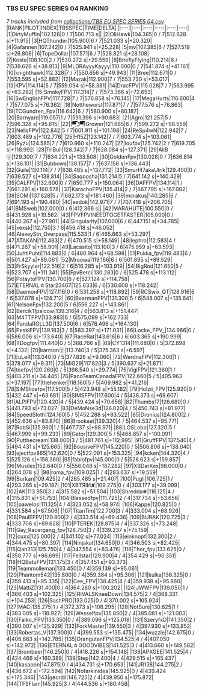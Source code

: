 ### TBS EU SPEC SERIES 04 RANKING
*7 tracks included from [collections/TBS EU SPEC SERIES 04.csv](/collections/TBS%20EU%20SPEC%20SERIES%2004.csv)*
|RANK|PILOT|INDEX|TBSSPEC|TIME|DELTA|
|:---:|:---|:---:|:---:|:---:|---:|
|1|DirtyMuffin|102.128|0 / 7|500.713 s||
|2|OliHawk|104.385|0 / 7|512.628 s|+11.915|
|3|HQThunder|105.900|6 / 7|521.033 s|+20.320|
|4|Gafannen|107.242|0 / 7|525.941 s|+25.228|
|5|mv|107.385|6 / 7|527.519 s|+26.806|
|6|TopeDollar|107.571|6 / 7|528.821 s|+28.108|
|7|Kosta|108.100|2 / 7|530.272 s|+29.559|
|8|BrieflyFlying|110.214|6 / 7|539.626 s|+38.913|
|9|MLDRAyyyKayyy|110.000|0 / 7|541.874 s|+41.161|
|10|knighthawk|112.328|7 / 7|550.656 s|+49.943|
|11|Bree|112.671|0 / 7|553.595 s|+52.882|
|12|Mazak|112.900|7 / 7|553.730 s|+53.017|
|13|KPV|114.114|5 / 7|559.094 s|+58.381|
|14|DracFPV|115.028|7 / 7|563.995 s|+63.282|
|15|SmokyFPV|117.314|7 / 7|573.366 s|+72.653|
|16|SwEnglishFPV|117.728|7 / 7|576.858 s|+76.145|
|17|MegaHurts|116.600|4 / 7|577.075 s|+76.362|
|18|Nottheworst|117.871|7 / 7|577.576 s|+76.863|
|19|TCGundren_Fpv|118.642|6 / 7|580.900 s|+80.187|
|20|Barnyard|119.057|1 / 7|591.396 s|+90.683|
|21|Agro|121.257|5 / 7|596.328 s|+95.615|
|22|(͡▀̿̿ ͜ʖ͡▀̿̿)Grower|121.685|6 / 7|599.272 s|+98.559|
|23|NelisFPV|122.842|5 / 7|601.911 s|+101.198|
|24|ReSp4wN|122.942|7 / 7|603.489 s|+102.776|
|25|H15Z|123.142|7 / 7|603.774 s|+103.061|
|26|Ryżu|124.585|7 / 7|610.960 s|+110.247|
|27|loufpv|125.742|2 / 7|619.705 s|+118.992|
|28|TriBull|128.342|7 / 7|628.084 s|+127.371|
|29|AliB㋡|129.300|7 / 7|634.221 s|+133.508|
|30|GoldenFpv|130.028|0 / 7|636.814 s|+136.101|
|31|Bubbows|130.157|7 / 7|637.156 s|+136.443|
|32|Guile|130.114|7 / 7|638.485 s|+137.772|
|33|Smurf47akaUlrik|129.400|0 / 7|639.527 s|+138.814|
|34|Saqoosha|131.214|5 / 7|641.142 s|+140.429|
|35|CALFPV|132.600|0 / 7|650.777 s|+150.064|
|36|DAFFPV|134.114|1 / 7|661.291 s|+160.578|
|37|KarachoFPV|135.414|2 / 7|667.795 s|+167.082|
|38|SOMi|137.828|5 / 7|682.173 s|+181.460|
|39|mcrakus|140.285|6 / 7|691.193 s|+190.480|
|40|eedok|142.971|7 / 7|707.418 s|+206.705|
|41|BMSweb|102.000|0 / 6|412.366 s||
|42|MARAHUTE|100.550|0 / 6|431.928 s|+19.562|
|43|FPVFPVINEEDTOGETFASTER|105.000|0 / 6|440.267 s|+27.901|
|44|Singularity|107.000|6 / 6|447.151 s|+34.785|
|45|vexsk|112.750|3 / 6|458.418 s|+46.052|
|46|AlexeyStn_Overpass|115.533|1 / 6|465.663 s|+53.297|
|47|ATAKAN|112.483|2 / 6|470.515 s|+58.149|
|48|lephro|112.583|4 / 6|471.267 s|+58.901|
|49|Lacasito|113.100|3 / 6|475.959 s|+63.593|
|50|JuhtiPuhti|114.883|6 / 6|480.964 s|+68.598|
|51|Pukka_fpv|119.483|6 / 6|501.427 s|+89.061|
|52|Mroowa|119.166|6 / 6|501.895 s|+89.529|
|53|FrSkyyler|122.516|2 / 6|516.285 s|+103.919|
|54|BigRod|121.650|5 / 6|523.707 s|+111.341|
|55|FpvBerci|130.283|0 / 6|525.478 s|+113.112|
|56|PotaytoFPV|130.700|6 / 6|527.124 s|+114.758|
|57|ETERNAL☆Star23467|125.633|6 / 6|530.608 s|+118.242|
|58|DaemonFPV|127.116|0 / 6|531.258 s|+118.892|
|59|RCSwix_QT|128.916|6 / 6|537.078 s|+124.712|
|60|BearmanFPV|131.300|5 / 6|548.007 s|+135.641|
|61|NelsonFpv|132.200|5 / 6|556.227 s|+143.861|
|62|Bercik11palcow|139.316|4 / 6|563.813 s|+151.447|
|63|M4TTFPV|133.983|6 / 6|575.099 s|+162.733|
|64|PandaROLL3D|137.500|6 / 6|576.496 s|+164.130|
|65|PeskiFPV|139.183|3 / 6|583.397 s|+171.031|
|66|Locke_FPV_|134.966|0 / 6|586.006 s|+173.640|
|67|RaceRat|143.616|6 / 6|603.365 s|+190.999|
|68|TDogfpv|111.440|0 / 5|368.766 s||
|69|CY1314|111.680|0 / 5|372.898 s|+4.132|
|70|karrson㋡|113.740|3 / 5|375.363 s|+6.597|
|71|EuLeR|113.040|0 / 5|377.826 s|+9.060|
|72|WerdnaFPV|112.300|1 / 5|378.077 s|+9.311|
|73|MiG29|117.820|3 / 5|390.637 s|+21.871|
|74|teefpv|120.260|0 / 5|398.540 s|+29.774|
|75|VigiFPV|121.360|1 / 5|403.211 s|+34.445|
|76|PacoTeamCanadaFPV|122.660|5 / 5|405.963 s|+37.197|
|77|thehenker|118.160|5 / 5|409.982 s|+41.216|
|78|SIMSlicefpv|117.500|5 / 5|423.948 s|+55.182|
|79|Holzii_FPV|125.920|0 / 5|432.447 s|+63.681|
|80|SIMSFPV|117.600|4 / 5|438.373 s|+69.607|
|81|ALPIFPV|120.420|4 / 5|439.424 s|+70.658|
|82|Thumbs17|126.680|0 / 5|441.793 s|+73.027|
|83|DeMoNse3d|126.020|4 / 5|450.743 s|+81.977|
|84|SpeedSloth|124.160|5 / 5|452.288 s|+83.522|
|85|Dronius|124.800|2 / 5|452.636 s|+83.870|
|86|Brookeet|139.320|4 / 5|464.537 s|+95.771|
|87|RobSi|135.960|1 / 5|467.737 s|+98.971|
|88|LOSLobo|127.320|5 / 5|467.999 s|+99.233|
|89|Gator|129.300|5 / 5|468.857 s|+100.091|
|90|Putthecream|138.000|3 / 5|481.761 s|+112.995|
|91|GruffFPV|137.540|4 / 5|494.431 s|+125.665|
|92|BoosiveFPV|145.220|0 / 5|506.806 s|+138.040|
|93|ejectfpv865|142.620|0 / 5|522.091 s|+153.325|
|94|kcken|144.320|4 / 5|525.126 s|+156.360|
|95|fabiofpv|145.000|0 / 5|528.623 s|+159.857|
|96|Musilex|152.640|0 / 5|556.048 s|+187.282|
|97|XBDarKex|98.000|0 / 4|264.078 s||
|98|roma_fpv|109.025|1 / 4|283.637 s|+19.559|
|99|Burkan|109.425|2 / 4|285.485 s|+21.407|
|100|Pugli|106.725|1 / 4|293.265 s|+29.187|
|101|XB₸ЯIИ✘|109.275|0 / 4|303.177 s|+39.099|
|102|AK|113.950|3 / 4|315.582 s|+51.504|
|103|Shredda❅|116.125|4 / 4|315.831 s|+51.753|
|104|Blessedfpv|111.725|2 / 4|317.734 s|+53.656|
|105|pawelos|111.125|4 / 4|323.052 s|+58.974|
|106|Kappe|120.825|0 / 4|331.584 s|+67.506|
|107|TitanTim|122.700|3 / 4|333.004 s|+68.926|
|108|PaulEFPV|129.800|2 / 4|333.514 s|+69.436|
|109|BURAK|120.725|3 / 4|333.706 s|+69.628|
|110|PTEREK|128.875|4 / 4|337.326 s|+73.248|
|111|Gay_Racergang_fpv|128.750|3 / 4|339.237 s|+75.159|
|112|cuxx|125.000|2 / 4|341.102 s|+77.024|
|113|einknopf|132.300|2 / 4|344.475 s|+80.397|
|114|Ninjakat|134.650|0 / 4|346.503 s|+82.425|
|115|Qan313|125.750|4 / 4|347.554 s|+83.476|
|116|Thor_fpv|133.625|0 / 4|350.777 s|+86.699|
|117|Fellstar|129.900|4 / 4|354.429 s|+90.351|
|118|HQBatuFPV|131.175|3 / 4|357.451 s|+93.373|
|119|Teammolleman|133.450|0 / 4|359.139 s|+95.061|
|120|Phantom542|135.800|0 / 4|359.384 s|+95.306|
|121|kulka|136.325|0 / 4|359.413 s|+95.335|
|122|Cee_FPV|138.425|4 / 4|359.938 s|+95.860|
|123|MattiZ|131.400|0 / 4|364.280 s|+100.202|
|124|JWWFPV|139.050|1 / 4|366.403 s|+102.325|
|125|RIVALSKneeDown|134.575|2 / 4|368.331 s|+104.253|
|126|SashPRO|133.025|0 / 4|370.002 s|+105.924|
|127|MAC|135.275|1 / 4|372.373 s|+108.295|
|128|NotSure|130.625|1 / 4|383.005 s|+118.927|
|129|Wesselfpv|135.850|2 / 4|385.081 s|+121.003|
|130|Falko_FPV|133.350|0 / 4|389.096 s|+125.018|
|131|SzeryfxD|141.350|2 / 4|390.007 s|+125.929|
|132|ForkMaster|139.550|3 / 4|397.930 s|+133.852|
|133|Robertas_V|137.900|0 / 4|399.553 s|+135.475|
|134|wuzzle|142.675|0 / 4|406.863 s|+142.785|
|135|OrangutanFPV|134.525|4 / 4|407.050 s|+142.972|
|136|ETERNAL☆GOODVIBES|141.525|3 / 4|413.660 s|+149.582|
|137|Brombeer|146.250|0 / 4|418.226 s|+154.148|
|138|APXGEE|141.525|4 / 4|424.466 s|+160.388|
|139|Step|142.400|4 / 4|429.515 s|+165.437|
|140|kasapon|147.875|0 / 4|434.731 s|+170.653|
|141|JR138|144.275|2 / 4|436.672 s|+172.594|
|142|Nofarkinidea|145.925|0 / 4|439.424 s|+175.346|
|143|geordil|146.725|2 / 4|439.950 s|+175.872|
|144|TFSFlam|145.925|3 / 4|444.536 s|+180.458|
